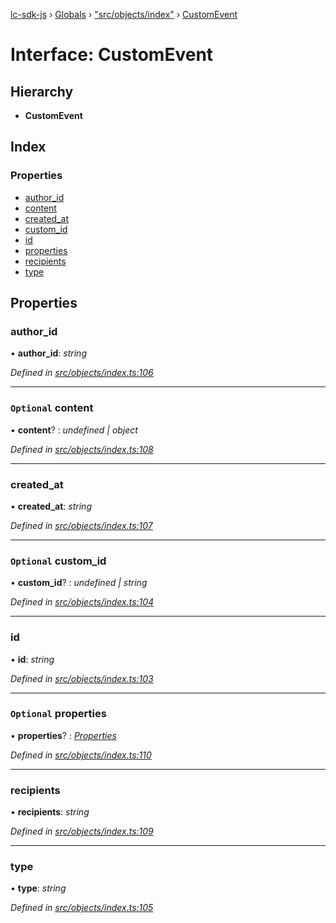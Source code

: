 [lc-sdk-js](../README.md) › [Globals](../globals.md) › ["src/objects/index"](../modules/_src_objects_index_.md) › [CustomEvent](_src_objects_index_.customevent.md)

# Interface: CustomEvent

## Hierarchy

* **CustomEvent**

## Index

### Properties

* [author_id](_src_objects_index_.customevent.md#author_id)
* [content](_src_objects_index_.customevent.md#optional-content)
* [created_at](_src_objects_index_.customevent.md#created_at)
* [custom_id](_src_objects_index_.customevent.md#optional-custom_id)
* [id](_src_objects_index_.customevent.md#id)
* [properties](_src_objects_index_.customevent.md#optional-properties)
* [recipients](_src_objects_index_.customevent.md#recipients)
* [type](_src_objects_index_.customevent.md#type)

## Properties

###  author_id

• **author_id**: *string*

*Defined in [src/objects/index.ts:106](https://github.com/livechat/lc-sdk-js/blob/38eeefe/src/objects/index.ts#L106)*

___

### `Optional` content

• **content**? : *undefined | object*

*Defined in [src/objects/index.ts:108](https://github.com/livechat/lc-sdk-js/blob/38eeefe/src/objects/index.ts#L108)*

___

###  created_at

• **created_at**: *string*

*Defined in [src/objects/index.ts:107](https://github.com/livechat/lc-sdk-js/blob/38eeefe/src/objects/index.ts#L107)*

___

### `Optional` custom_id

• **custom_id**? : *undefined | string*

*Defined in [src/objects/index.ts:104](https://github.com/livechat/lc-sdk-js/blob/38eeefe/src/objects/index.ts#L104)*

___

###  id

• **id**: *string*

*Defined in [src/objects/index.ts:103](https://github.com/livechat/lc-sdk-js/blob/38eeefe/src/objects/index.ts#L103)*

___

### `Optional` properties

• **properties**? : *[Properties](_src_objects_index_.properties.md)*

*Defined in [src/objects/index.ts:110](https://github.com/livechat/lc-sdk-js/blob/38eeefe/src/objects/index.ts#L110)*

___

###  recipients

• **recipients**: *string*

*Defined in [src/objects/index.ts:109](https://github.com/livechat/lc-sdk-js/blob/38eeefe/src/objects/index.ts#L109)*

___

###  type

• **type**: *string*

*Defined in [src/objects/index.ts:105](https://github.com/livechat/lc-sdk-js/blob/38eeefe/src/objects/index.ts#L105)*
